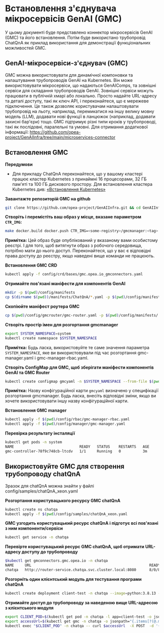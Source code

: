 # Встановлення з'єднувача мікросервісів GenAI (GMC)

У цьому документі буде представлено коннектор мікросервісів GenAI (GMC) та його встановлення. Потім буде використано трубопровід ChatQnA як приклад використання для демонстрації функціональних можливостей GMC.

## GenAI-мікросервіси-з'єднувач (GMC)

GMC можна використовувати для динамічної компоновки та налаштування трубопроводів GenAI на Kubernetes. Він може використовувати мікросервіси, що надаються GenAIComps, та зовнішні сервіси для складання трубопроводів GenAI. Зовнішні сервіси можуть працювати в публічній хмарі або локально. Просто надайте URL-адресу та деталі доступу, такі як ключ API, і переконайтеся, що є мережеве підключення. Це також дозволяє користувачам налаштовувати трубопровід на льоту, наприклад, перемикатися на іншу велику мовну модель (LLM), додавати нові функції в ланцюжок (наприклад, додавати захисні бар'єри) тощо. GMC підтримує різні типи кроків у трубопроводі, такі як послідовні, паралельні та умовні. Для отримання додаткової інформації:
 https://github.com/opea-project/GenAIInfra/tree/main/microservices-connector

## Встановлення GMC

**Передумови**

- Для прикладу ChatQnA переконайтеся, що у вашому кластері працює кластер Kubernetes з принаймні 16 процесорами, 32 ГБ пам'яті та 100 ГБ дискового простору. Для встановлення кластера Kubernetes див:
[«Встановлення Kubernetes»](../k8s_install/README.md) 

**Завантажте репозиторій GMC на github**

```sh
git clone https://github.com/opea-project/GenAIInfra.git && cd GenAIInfra/microservices-connector
```

**Створіть і перемістіть ваш образ у місце, вказане параметром `CTR_IMG`:**

```sh
make docker.build docker.push CTR_IMG=<some-registry>/gmcmanager:<tag>
```

**Примітка:** Цей образ буде опублікований у вказаному вами особистому реєстрі.
І для того, щоб витягнути образ з робочого середовища, потрібно мати до нього доступ. Переконайтеся, що у вас є відповідні права доступу до реєстру, якщо наведені вище команди не працюють.

**Встановлення GMC CRD**

```sh
kubectl apply -f config/crd/bases/gmc.opea.io_gmconnectors.yaml
```

**Отримайте пов'язані маніфести для компонентів GenAI**

```sh
mkdir -p $(pwd)/config/manifests
cp $(dirname $(pwd))/manifests/ChatQnA/*.yaml -p $(pwd)/config/manifests/
```

**Скопіюйте маніфест роутера GMC**

```sh
cp $(pwd)/config/gmcrouter/gmc-router.yaml -p $(pwd)/config/manifests/
```

**Створіть простір імен для розгортання gmcmanager**

```sh
export SYSTEM_NAMESPACE=system
kubectl create namespace $SYSTEM_NAMESPACE
```

**Примітка:** Будь ласка, використовуйте те саме значення параметра `SYSTEM_NAMESPACE`, яке ви використовували під час розгортання gmc-manager.yaml і gmc-manager-rbac.yaml.

**Створіть ConfigMap для GMC, щоб зберігати маніфести компонентів GenAI та GMC Router**

```sh
kubectl create configmap gmcyaml -n $SYSTEM_NAMESPACE --from-file $(pwd)/config/manifests
```

**Примітка:** Назву конфігураційної карти `gmcyaml` визначено у специфікації розгортання gmcmanager. Будь ласка, внесіть відповідні зміни, якщо ви хочете використовувати іншу назву конфігураційної карти.

**Встановлення GMC manager**

```sh
kubectl apply -f $(pwd)/config/rbac/gmc-manager-rbac.yaml
kubectl apply -f $(pwd)/config/manager/gmc-manager.yaml
```

**Перевірка результату інсталяції**

```sh
kubectl get pods -n system
NAME                              READY   STATUS    RESTARTS   AGE
gmc-controller-78f9c748cb-ltcdv   1/1     Running   0          3m
```

## Використовуйте GMC для створення трубопроводу chatQnA
Зразок для chatQnA можна знайти у файлі config/samples/chatQnA_xeon.yaml

**Розгортання користувацького ресурсу GMC chatQnA**

```sh
kubectl create ns chatqa
kubectl apply -f $(pwd)/config/samples/chatQnA_xeon.yaml
```

**GMC узгодить користувацький ресурс chatQnA і підготує всі пов'язані з ним компоненти/сервіси**

```sh
kubectl get service -n chatqa
```

**Перевірте користувацький ресурс GMC chatQnA, щоб отримати URL-адресу доступу до трубопроводу**

```bash
$kubectl get gmconnectors.gmc.opea.io -n chatqa
NAME     URL                                                      READY     AGE
chatqa   http://router-service.chatqa.svc.cluster.local:8080      8/0/8     3m
```

**Розгорніть один клієнтський модуль для тестування програми chatQnA**

```bash
kubectl create deployment client-test -n chatqa --image=python:3.8.13 -- sleep infinity
```

**Отримайте доступ до трубопроводу за наведеною вище URL-адресою з клієнтського модуля**

```bash
export CLIENT_POD=$(kubectl get pod -n chatqa -l app=client-test -o jsonpath={.items..metadata.name})
export accessUrl=$(kubectl get gmc -n chatqa -o jsonpath="{.items[?(@.metadata.name=='chatqa')].status.accessUrl}")
kubectl exec "$CLIENT_POD" -n chatqa -- curl $accessUrl  -X POST  -d '{"text":"What is the revenue of Nike in 2023?","parameters":{"max_new_tokens":17, "do_sample": true}}' -H 'Content-Type: application/json'
```
